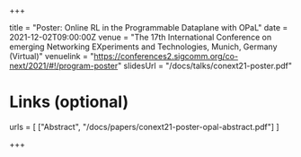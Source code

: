 +++

title = "Poster: Online RL in the Programmable Dataplane with OPaL"
date = 2021-12-02T09:00:00Z
venue = "The 17th International Conference on emerging Networking EXperiments and Technologies, Munich, Germany (Virtual)"
venuelink = "https://conferences2.sigcomm.org/co-next/2021/#!/program-poster"
slidesUrl = "/docs/talks/conext21-poster.pdf"

# Links (optional)
urls = [
	["Abstract", "/docs/papers/conext21-poster-opal-abstract.pdf"]
]

+++